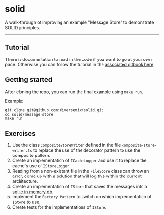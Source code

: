 # solid

A walk-through of improving an example "Message Store" to demonstrate SOLID principles.

----

## Tutorial

There is documentation to read in the code if you want to go at your own pace.
Otherwise you can follow the tutorial in the
[associated gitbook here](https://diversemix.gitbook.io/diversedev/typescript/solid-in-typescript)

## Getting started

After cloning the repo, you can run the final example using `make run`.

Example:

```{bash}
git clone git@github.com:diversemix/solid.git
cd solid/message-store
make run
```

## Exercises

1. Use the class `CompositeStoreWriter` defined in the file `composite-store-writer.ts` to replace the use of the decorator pattern to use the composite pattern.
2. Create an implementation of `ICacheLogger` and use it to replace the cache's use of `IStoreLogger`.
3. Reading from a non-existant file in the `FileStore` class can throw an error, come up with a solution that will log this within the current architecture.
4. Create an implementation of `IStore` that saves the messages into a [sqlite in memory db](https://github.com/mapbox/node-sqlite3#usage).
5. Implement the `Factory Pattern` to switch on which implementation of `IStore` to use.
6. Create tests for the implementations of `IStore`.
